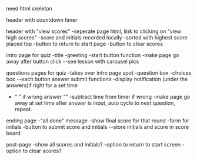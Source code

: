
need html skeleton

<!-- !need minimal css to position boxes, can alter later -->

header with countdown timer

header with "view scores"
-seperate page html, link to clicking on "view high scores"
-score and initials recorded locally
-sorted with highest score placed top
-button to return to start page
-button to clear scores


intro page for quiz
-title
-greeting
-start button function
-make page go away after button click
--see lesson with carousel pics

questions pages for quiz
-takes over intro page spot
-question box
-choices box
--each button answer submit functions
-display notification (under the answers)if right for a set time
- " " if wrong answer ""
  -subtract time from timer if wrong
-make page go away at set time after answer is input, auto cycle to next question, repeat.


ending page
-"all done" message
-show final score for that round
-form for initials
-button to submit score and initials
--store initials and score in score board

post-page
-show all scores and initials?
-option to return to start screen
-option to clear scores?




